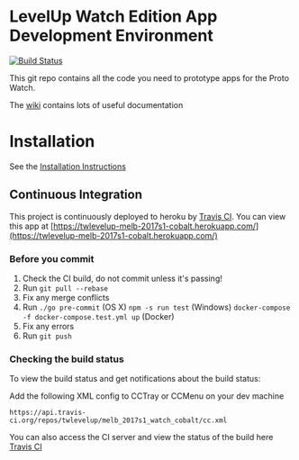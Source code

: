 # LevelUp Watch Edition App Development Environment

[![Build Status](https://travis-ci.org/twlevelup/melb_2017s1_watch_cobalt.svg)](https://travis-ci.org/twlevelup/melb_2017s1_watch_cobalt)

This git repo contains all the code you need to prototype apps for the Proto Watch.

The [wiki](https://github.com/twlevelup/watch_edition/wiki) contains lots of useful documentation

# Installation

See the [Installation Instructions](https://github.com/twlevelup/watch_edition/wiki/Installation)

## Continuous Integration

This project is continuously deployed to heroku by [Travis CI](https://travis-ci.org).
You can view this app at [https://twlevelup-melb-2017s1-cobalt.herokuapp.com/](https://twlevelup-melb-2017s1-cobalt.herokuapp.com/)


### Before you commit

1. Check the CI build, do not commit unless it's passing!
2. Run ```git pull --rebase```
3. Fix any merge conflicts
4. Run
```./go pre-commit``` (OS X)
```npm -s run test``` (Windows)
```docker-compose -f docker-compose.test.yml up``` (Docker)
4. Fix any errors
5. Run ```git push```

### Checking the build status

To view the build status and get notifications about the build status:

Add the following XML config to CCTray or CCMenu on your dev machine

	https://api.travis-ci.org/repos/twlevelup/melb_2017s1_watch_cobalt/cc.xml

You can also access the CI server and view the status of the build here [Travis CI](https://travis-ci.org/twlevelup/melb_2017s1_watch_cobalt)
